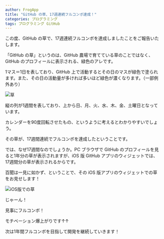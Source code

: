 ```yaml
---
author: FrogApp
title: "GitHub の草、17週連続フルコンボ達成！"
categories: プログラミング
tags: プログラミング GitHub
---
```

この度、GitHub の草で、17週連続フルコンボを達成しましたことをご報告いたします。

「GitHub の草」というのは、GitHub 農場で育てている草のことではなく、GitHub のプロフィールに表示される、緑色のアレです。

1マス＝1日を表しており、GitHub 上で活動するとその日のマスが緑色で塗られます。また、その日の活動量が多ければ多いほど緑色が濃くなります。（一部例外あり）

![草](https://user-images.githubusercontent.com/75155258/133869233-f51da509-43c1-4116-9dca-1e64c3ebba8c.png)


縦の列が1週間を表しており、上から日、月、火、水、木、金、土曜日となっています。

カレンダーを90度回転させたもの、というように考えるとわかりやすいでしょう。

その草が、17週間連続でフルコンボを達成したということです。

では、なぜ17週間なのでしょうか。PC ブラウザで GitHub のプロフィールを見ると1年分の草が表示されますが、iOS 版 GitHub アプリのウィジェットでは、17週間分の草が表示されるからです。

百聞は一見に如かず、ということで、その iOS 版アプリのウィジェットでの草をお見せします！

![iOS版での草](https://user-images.githubusercontent.com/75155258/133869095-aa6cde0d-84de-493e-9055-635829b0624d.jpg)

じゃーん！

見事にフルコンボ！

モチベーション爆上がりです↑↑

次は1年間フルコンボを目指して開発を継続していきます！
